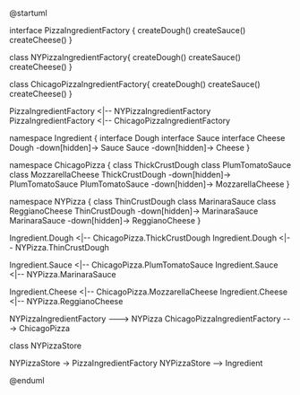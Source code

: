 @startuml

interface       PizzaIngredientFactory {
    createDough()
    createSauce()
    createCheese()
}

class       NYPizzaIngredientFactory{
    createDough()
    createSauce()
    createCheese()
}

class       ChicagoPizzaIngredientFactory{
    createDough()
    createSauce()
    createCheese()
}

PizzaIngredientFactory <|-- NYPizzaIngredientFactory
PizzaIngredientFactory <|-- ChicagoPizzaIngredientFactory

namespace Ingredient {
    interface       Dough
    interface       Sauce
    interface       Cheese
    Dough -down[hidden]-> Sauce
    Sauce -down[hidden]-> Cheese
}

namespace ChicagoPizza {
    class ThickCrustDough
    class PlumTomatoSauce 
    class MozzarellaCheese
    ThickCrustDough -down[hidden]-> PlumTomatoSauce
    PlumTomatoSauce -down[hidden]-> MozzarellaCheese
}

namespace NYPizza {
    class ThinCrustDough
    class MarinaraSauce 
    class ReggianoCheese
    ThinCrustDough -down[hidden]-> MarinaraSauce
    MarinaraSauce -down[hidden]-> ReggianoCheese
}


Ingredient.Dough <|-- ChicagoPizza.ThickCrustDough
Ingredient.Dough <|-- NYPizza.ThinCrustDough

Ingredient.Sauce <|-- ChicagoPizza.PlumTomatoSauce
Ingredient.Sauce <|-- NYPizza.MarinaraSauce

Ingredient.Cheese <|-- ChicagoPizza.MozzarellaCheese
Ingredient.Cheese <|-- NYPizza.ReggianoCheese

NYPizzaIngredientFactory ---> NYPizza
ChicagoPizzaIngredientFactory ---> ChicagoPizza

class NYPizzaStore

NYPizzaStore -> PizzaIngredientFactory
NYPizzaStore --> Ingredient


@enduml